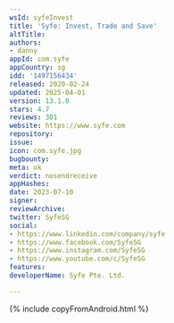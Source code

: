 ```yaml
---
wsId: syfeInvest
title: 'Syfe: Invest, Trade and Save'
altTitle: 
authors:
- danny
appId: com.syfe
appCountry: sg
idd: '1497156434'
released: 2020-02-24
updated: 2025-04-01
version: 13.1.0
stars: 4.7
reviews: 301
website: https://www.syfe.com
repository: 
issue: 
icon: com.syfe.jpg
bugbounty: 
meta: ok
verdict: nosendreceive
appHashes: 
date: 2023-07-10
signer: 
reviewArchive: 
twitter: SyfeSG
social:
- https://www.linkedin.com/company/syfe
- https://www.facebook.com/SyfeSG
- https://www.instagram.com/SyfeSG
- https://www.youtube.com/c/SyfeSG
features: 
developerName: Syfe Pte. Ltd.

---
```


{% include copyFromAndroid.html %}
